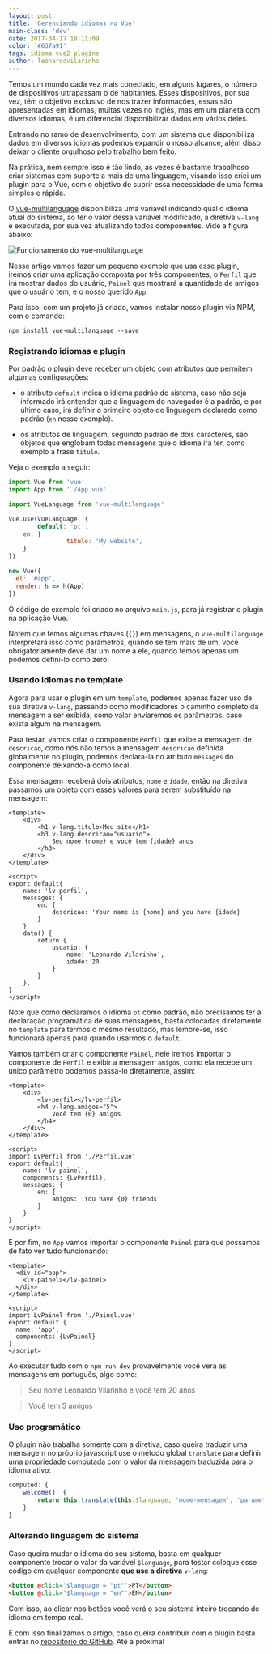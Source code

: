 ```yaml
---
layout: post
title: 'Gerenciando idiomas no Vue'
main-class: 'dev'
date: 2017-04-17 18:11:09 
color: '#637a91'
tags: idioma vue2 plugins
author: leonardovilarinho
---
```


Temos um mundo cada vez mais conectado, em alguns lugares, o número de dispositivos ultrapassam o de habitantes. Esses dispositivos, por sua vez, têm o objetivo exclusivo de nos trazer informações, essas são apresentadas em idiomas, muitas vezes no inglês, mas em um planeta com diversos idiomas, é um diferencial disponibilizar dados em vários deles.

Entrando no ramo de desenvolvimento, com um sistema que disponibiliza dados em diversos idiomas podemos expandir o nosso alcance, além disso deixar o cliente orgulhoso pelo trabalho bem feito.

Na prática, nem sempre isso é tão lindo, ás vezes é bastante trabalhoso criar sistemas com suporte a mais de uma linguagem, visando isso criei um plugin para o Vue, com o objetivo de suprir essa necessidade de uma forma simples e rápida.


O [vue-multilanguage](https://github.com/leonardovilarinho/vue-multilanguage) disponibiliza uma variável indicando qual o idioma atual do sistema, ao ter o valor dessa variável modificado, a diretiva `v-lang` é executada, por sua vez atualizando todos componentes. Vide a figura abaixo:

![Funcionamento do vue-multilanguage](https://github.com/leonardovilarinho/vue-multilanguage/blob/master/vue-multilnguage.jpg?raw=true)

Nesse artigo vamos fazer um pequeno exemplo que usa esse plugin, iremos criar uma aplicação composta por três componentes, o `Perfil` que irá mostrar dados do usuário, `Painel` que mostrará a quantidade de amigos que o usuário tem, e o nosso querido `App`.

Para isso, com um projeto já criado, vamos instalar nosso plugin via NPM, com o comando:
```shell
npm install vue-multilanguage --save
```

### Registrando idiomas e plugin
Por padrão o plugin deve receber um objeto com atributos que permitem algumas configurações:

* o atributo `default` indica o idioma padrão do sistema, caso não seja informado irá entender que a linguagem do navegador é a padrão, e por último caso, irá definir o primeiro objeto de linguagem declarado como padrão (`en` nesse exemplo).

* os atributos de linguagem, seguindo padrão de dois caracteres, são objetos que englobam todas mensagens que o idioma irá ter, como exemplo a frase `titulo`.

Veja o exemplo a seguir:

```javascript
import Vue from 'vue'
import App from './App.vue'

import VueLanguage from 'vue-multilanguage'

Vue.use(VueLanguage, {
        default: 'pt',
	en: {
                titulo: 'My website',
	}
})

new Vue({
  el: '#app',
  render: h => h(App)
})

```
O código de exemplo foi criado no arquivo `main.js`, para já registrar o plugin na aplicação Vue.

Notem que temos algumas chaves (`{}`) em mensagens, o `vue-multilanguage` interpretará isso como parâmetros, quando se tem mais de um, você obrigatoriamente deve dar um nome a ele, quando temos apenas um podemos defini-lo como zero.

### Usando idiomas no template
Agora para usar o plugin em um `template`, podemos apenas fazer uso de sua diretiva `v-lang`, passando como modificadores o caminho completo da mensagem a ser exibida, como valor enviaremos os parâmetros, caso exista algum na mensagem.

Para testar, vamos criar o componente `Perfil` que exibe a mensagem de `descricao`, como nós não temos a mensagem `descricao` definida globalmente no plugin, podemos declara-la no atributo `messages` do componente deixando-a como local. 

Essa mensagem receberá dois atributos, `nome` e `idade`, então na diretiva passamos um objeto com esses valores para serem substituído na mensagem:

```vue
<template>
	<div>
        <h1 v-lang.titulo>Meu site</h1>
		<h3 v-lang.descricao="usuario">
            Seu nome {nome} e você tem {idade} anos
        </h3>
	</div>
</template>

<script>
export default{
	name: 'lv-perfil',
    messages: {
	    en: {
	        descricao: 'Your name is {nome} and you have {idade}
	    }
	}
	data() {
		return {
			usuario: {
				nome: 'Leonardo Vilarinho',
				idade: 20
			}
		}
	},
}
</script>
```
Note que como declaramos o idioma `pt` como padrão, não precisamos ter a declaração programática de suas mensagens, basta colocadas diretamente no `template` para termos o mesmo resultado, mas lembre-se, isso funcionará apenas para quando usarmos o `default`.


Vamos também criar o componente `Painel`, nele iremos importar o componente de `Perfil` e exibir a mensagem `amigos`, como ela recebe um único parâmetro podemos passa-lo diretamente, assim:

```vue
<template>
	<div>
		<lv-perfil></lv-perfil>
		<h4 v-lang.amigos="5">
            Você tem {0} amigos
        </h4>
	</div>
</template>

<script>
import LvPerfil from './Perfil.vue'
export default{
	name: 'lv-painel',
	components: {LvPerfil},
    messages: {
	    en: {
	        amigos: 'You have {0} friends'
		}
    }
}
</script>
```

E por fim, no `App` vamos importar o componente `Painel` para que possamos de fato ver tudo funcionando:
```vue
<template>
  <div id="app">
    <lv-painel></lv-painel>
  </div>
</template>

<script>
import LvPainel from './Painel.vue'
export default {
  name: 'app',
  components: {LvPainel}
}
</script>
```

Ao executar tudo com o `npm run dev` provavelmente você verá as mensagens em português, algo como:
>Seu nome Leonardo Vilarinho e você tem 20 anos

>Você tem 5 amigos

### Uso programático
O plugin não trabalha somente com a diretiva, caso queira traduzir uma mensagem no próprio javascript use o método global `translate` para definir uma propriedade computada com o valor da mensagem traduzida para o idioma ativo:

```javascript
computed: {
	welcome()  {
		return this.translate(this.$language, 'nome-mensagem', 'parametros')
	}
}
```

### Alterando linguagem do sistema
Caso queira mudar o idioma do seu sistema, basta em qualquer componente trocar o valor da variável `$language`, para testar coloque esse código em qualquer componente **que use a diretiva** `v-lang`:
```html
<button @click='$language = "pt"'>PT</button>
<button @click='$language = "en"'>EN</button>
```

Com isso, ao clicar nos botões você verá o seu sistema inteiro trocando de idioma em tempo real.

E com isso finalizamos o artigo, caso queira contribuir com o plugin basta entrar no [repositório do GitHub](https://github.com/leonardovilarinho/vue-multilanguage). Até a próxima!

